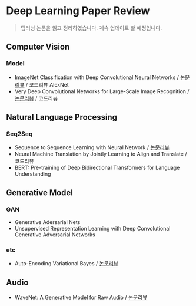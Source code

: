 # Deep Learning Paper Review
> 딥러닝 논문을 읽고 정리하였습니다. 계속 업데이트 할 예정입니다.

## Computer Vision
### Model
- ImageNet Classification with Deep Convolutional Neural Networks / [논문리뷰](https://bramble-orbit-e15.notion.site/ImageNet-Classification-with-Deep-Convolutional-Neural-Networks-88cdcd03053144bba5c4d39f8fb93e9f) / 코드리뷰
  AlexNet  
- Very Deep Convolutional Networks for Large-Scale Image Recognition / [논문리뷰](https://bramble-orbit-e15.notion.site/Very-Deep-Convolutional-Networks-for-Large-Scale-Image-Recognition-2dc38e14c1524f5d843ed9d0d41ad2ed) / 코드리뷰


## Natural Language Processing
### Seq2Seq
- Sequence to Sequence Learning with Neural Network / [논문리뷰](https://bramble-orbit-e15.notion.site/Sequence-to-Sequence-Learning-with-Neural-Network-0d1efd25aff64571bdc208ba4275c16e)
- Neural Machine Translation by Jointly Learning to Align and Translate / 코드리뷰
- BERT: Pre-training of Deep Bidirectional Transformers for Language Understanding


## Generative Model
### GAN
- Generative Adersarial Nets
- Unsupervised Representation Learning with Deep Convolutional Generative Adversarial Networks
### etc
- Auto-Encoding Variational Bayes / [논문리뷰](https://bramble-orbit-e15.notion.site/Auto-Encoding-Variational-Bayes-026cad5592f84db7954b273727d2d958)


## Audio
- WaveNet: A Generative Model for Raw Audio / [논문리뷰](https://bramble-orbit-e15.notion.site/Auto-Encoding-Variational-Bayes-026cad5592f84db7954b273727d2d958)
